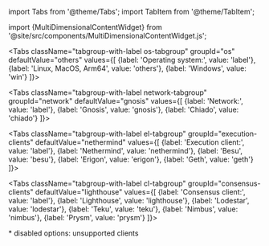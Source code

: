 import Tabs from '@theme/Tabs';
import TabItem from '@theme/TabItem';

import {MultiDimensionalContentWidget} from '@site/src/components/MultiDimensionalContentWidget.js';

<MultiDimensionalContentWidget />

<div className="install-tabs">

<Tabs className="tabgroup-with-label os-tabgroup" groupId="os" defaultValue="others" values={[
    {label: 'Operating system:', value: 'label'},
    {label: 'Linux, MacOS, Arm64', value: 'others'},
    {label: 'Windows', value: 'win'}
]}>
  <TabItem className="unclickable-element" value="label"></TabItem>
  <TabItem value="others"></TabItem>
  <TabItem value="win"></TabItem>
</Tabs>

<Tabs className="tabgroup-with-label network-tabgroup" groupId="network" defaultValue="gnosis" values={[
        {label: 'Network:', value: 'label'},
        {label: 'Gnosis', value: 'gnosis'},
        {label: 'Chiado', value: 'chiado'}
    ]}>
    <TabItem className="unclickable-element" value="label"></TabItem>
    <TabItem value="gnosis"></TabItem>
    <TabItem value="chiado"></TabItem>
</Tabs>

<Tabs className="tabgroup-with-label el-tabgroup" groupId="execution-clients" defaultValue="nethermind" values={[
  {label: 'Execution client:', value: 'label'},
  {label: 'Nethermind', value: 'nethermind'},
  {label: 'Besu', value: 'besu'},
  {label: 'Erigon', value: 'erigon'},
  {label: 'Geth', value: 'geth'}
  ]}>
  <TabItem className="unclickable-element" value="label"></TabItem>
  <TabItem value="nethermind"></TabItem>
  <TabItem className="unclickable-element" value="besu"></TabItem>
  <TabItem className="unclickable-element" value="erigon"></TabItem>
  <TabItem className="unclickable-element" value="geth"></TabItem>
</Tabs>

<Tabs className="tabgroup-with-label cl-tabgroup" groupId="consensus-clients" defaultValue="lighthouse" values={[
  {label: 'Consensus client:', value: 'label'},
  {label: 'Lighthouse', value: 'lighthouse'},
  {label: 'Lodestar', value: 'lodestar'},
  {label: 'Teku', value: 'teku'},
  {label: 'Nimbus', value: 'nimbus'},
  {label: 'Prysm', value: 'prysm'}
  ]}>
  <TabItem className="unclickable-element" value="label"></TabItem>
  <TabItem value="lighthouse"></TabItem>
  <TabItem value="lodestar"></TabItem>
  <TabItem value="teku"></TabItem>
  <TabItem value="nimbus"></TabItem>
  <TabItem value="prysm"></TabItem>
</Tabs>

<p className="unsupported">* disabled options: unsupported clients</p>
</div>